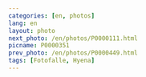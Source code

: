 ```yaml
---
categories: [en, photos]
lang: en
layout: photo
next_photo: /en/photos/P0000111.html
picname: P0000351
prev_photo: /en/photos/P0000449.html
tags: [Fotofalle, Hyena]
---
```

